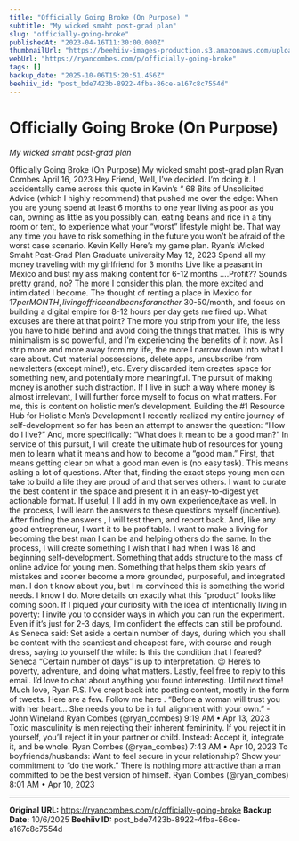 ```yaml
---
title: "Officially Going Broke (On Purpose) "
subtitle: "My wicked smaht post-grad plan"
slug: "officially-going-broke"
publishedAt: "2023-04-16T11:30:00.000Z"
thumbnailUrl: "https://beehiiv-images-production.s3.amazonaws.com/uploads/asset/file/5eeba9ae-296e-4223-b445-d634c173002a/joshua-van-der-schyff-g1_qduahbDg-unsplash.jpg?t=1681386582"
webUrl: "https://ryancombes.com/p/officially-going-broke"
tags: []
backup_date: "2025-10-06T15:20:51.456Z"
beehiiv_id: "post_bde7423b-8922-4fba-86ce-a167c8c7554d"
---
```


# Officially Going Broke (On Purpose) 

*My wicked smaht post-grad plan*



Officially Going Broke (On Purpose) My wicked smaht post-grad plan Ryan Combes April 16, 2023 Hey Friend, Well, I’ve decided. I’m doing it. I accidentally came across this quote in Kevin’s “ 68 Bits of Unsolicited Advice (which I highly recommend) that pushed me over the edge: When you are young spend at least 6 months to one year living as poor as you can, owning as little as you possibly can, eating beans and rice in a tiny room or tent, to experience what your “worst” lifestyle might be. That way any time you have to risk something in the future you won’t be afraid of the worst case scenario. Kevin Kelly Here’s my game plan. Ryan’s Wicked Smaht Post-Grad Plan Graduate university May 12, 2023 Spend all my money traveling with my girlfriend for 3 months Live like a peasant in Mexico and bust my ass making content for 6-12 months ….Profit?? Sounds pretty grand, no? The more I consider this plan, the more excited and intimidated I become. The thought of renting a place in Mexico for $17 per MONTH, living off rice and beans for another ~$30-50/month, and focus on building a digital empire for 8-12 hours per day gets me fired up. What excuses are there at that point? The more you strip from your life, the less you have to hide behind and avoid doing the things that matter. This is why minimalism is so powerful, and I’m experiencing the benefits of it now. As I strip more and more away from my life, the more I narrow down into what I care about. Cut material possessions, delete apps, unsubscribe from newsletters (except mine!), etc. Every discarded item creates space for something new, and potentially more meaningful. The pursuit of making money is another such distraction. If I live in such a way where money is almost irrelevant, I will further force myself to focus on what matters. For me, this is content on holistic men’s development. Building the #1 Resource Hub for Holistic Men’s Development I recently realized my entire journey of self-development so far has been an attempt to answer the question: “How do I live?” And, more specifically: “What does it mean to be a good man?” In service of this pursuit, I will create the ultimate hub of resources for young men to learn what it means and how to become a “good man.” First, that means getting clear on what a good man even is (no easy task). This means asking a lot of questions. After that, finding the exact steps young men can take to build a life they are proud of and that serves others. I want to curate the best content in the space and present it in an easy-to-digest yet actionable format. If useful, I ll add in my own experience/take as well. In the process, I will learn the answers to these questions myself (incentive). After finding the answers , I will test them, and report back. And, like any good entrepreneur, I want it to be profitable. I want to make a living for becoming the best man I can be and helping others do the same. In the process, I will create something I wish that I had when I was 18 and beginning self-development. Something that adds structure to the mass of online advice for young men. Something that helps them skip years of mistakes and sooner become a more grounded, purposeful, and integrated man. I don t know about you, but I m convinced this is something the world needs. I know I do. More details on exactly what this “product” looks like coming soon. If I piqued your curiosity with the idea of intentionally living in poverty: I invite you to consider ways in which you can run the experiment. Even if it’s just for 2-3 days, I’m confident the effects can still be profound. As Seneca said: Set aside a certain number of days, during which you shall be content with the scantiest and cheapest fare, with course and rough dress, saying to yourself the while: Is this the condition that I feared? Seneca “Certain number of days” is up to interpretation. 😉 Here’s to poverty, adventure, and doing what matters. Lastly, feel free to reply to this email. I’d love to chat about anything you found interesting. Until next time! Much love, Ryan P.S. I’ve crept back into posting content, mostly in the form of tweets. Here are a few. Follow me here . “Before a woman will trust you with her heart… She needs you to be in full alignment with your own.” - John Wineland Ryan Combes (@ryan_combes) 9:19 AM • Apr 13, 2023 Toxic masculinity is men rejecting their inherent femininity. If you reject it in yourself, you’ll reject it in your partner or child. Instead: Accept it, integrate it, and be whole. Ryan Combes (@ryan_combes) 7:43 AM • Apr 10, 2023 To boyfriends/husbands: Want to feel secure in your relationship? Show your commitment to “do the work.” There is nothing more attractive than a man committed to be the best version of himself. Ryan Combes (@ryan_combes) 8:01 AM • Apr 10, 2023

---

**Original URL:** https://ryancombes.com/p/officially-going-broke
**Backup Date:** 10/6/2025
**Beehiiv ID:** post_bde7423b-8922-4fba-86ce-a167c8c7554d
